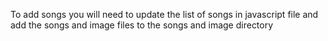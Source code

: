 To add songs you will need to update the list of songs in javascript file and add the songs and image files to the songs and image directory
